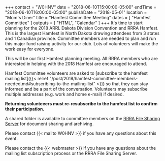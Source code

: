 +++
contact = "W0HNV"
date = "2018-06-10T15:00:00-05:00"
endTime = "2018-06-10T16:00:00-05:00"
publishDate = "2018-05-01"
location = "Mom's Diner"
title = "Hamfest Committee Meeting"
dates = [ "Hamfest Committee" ]
outputs = [ "HTML", "Calendar" ]
+++
It's time to start planning for the 2018 ARRL Dakota Division Convention
and RRRA Hamfest. This is the largest Hamfest in North Dakota drawing
attendees from 3 states and 1 Canadian province. Committee members
are needed to plan and run this major fund raising activity for our
club. Lots of volunteers will make the work easy for everyone.

This will be our first Hamfest planning meeting. All RRRA members who are
interested in helping with the 2018 Hamfest are encouraged to attend.

Hamfest Committee volunteers are asked to [subscribe to the hamfest
mailing list]({{< relref "/post/2018/hamfest-committee-members-needed.md#subscribing-to-the-mailing-list" >}})
so that they can stay informed and be a part of the
conversation. Volunteers may subscribe multiple addresses
(e.g. work and home e-mail) if desired.

**Returning volunteeers must re-resubscribe to the hamfest list to
confirm their participation.**

A shared folder is available to committee
members on the <a href="https://cloud.rrra.org" rel="nofollow">RRRA
File Sharing Server</a> for document sharing and archiving.

Please contact {{< mailto W0HNV >}} if you have any questions about this
event.

Please contact the {{< webmaster >}} if you have any questions about the
mailing list subscription process or the RRRA File Sharing Server.
